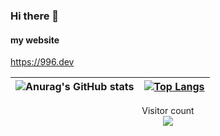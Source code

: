 ### Hi there 👋
#### my website
https://996.dev

| ![Anurag's GitHub stats](https://github-readme-stats.vercel.app/api?username=ChinaVolvocars) | [![Top Langs](https://github-readme-stats.vercel.app/api/top-langs/?username=ChinaVolvocars&layout=compact)](https://github.com/anuraghazra/github-readme-stats) |
| ------------- | ------------- |

<p align="center"> 
  Visitor count<br>
  <img src="https://profile-counter.glitch.me/ChinaVolvocars/count.svg" />
</p>
